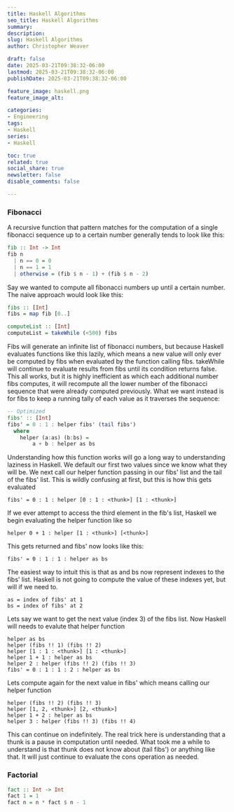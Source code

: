 ```yaml
---
title: Haskell Algorithms
seo_title: Haskell Algorithms
summary: 
description: 
slug: Haskell Algorithms
author: Christopher Weaver

draft: false
date: 2025-03-21T09:38:32-06:00
lastmod: 2025-03-21T09:38:32-06:00
publishDate: 2025-03-21T09:38:32-06:00

feature_image: haskell.png
feature_image_alt: 

categories:
- Engineering
tags:
- Haskell
series:
- Haskell

toc: true
related: true
social_share: true
newsletter: false
disable_comments: false

---
```


### Fibonacci

A recursive function that pattern matches for the computation of a single fibonacci sequence up to a certain number generally tends to look like this:

``` Haskell
fib :: Int -> Int
fib n
  | n == 0 = 0
  | n == 1 = 1
  | otherwise = (fib $ n - 1) + (fib $ n - 2)
```
Say we wanted to compute all fibonacci numbers up until a certain number. The naive approach would look like this:
```Haskell
fibs :: [Int]
fibs = map fib [0..]

computeList :: [Int]
computeList = takeWhile (<500) fibs
```
Fibs will generate an infinite list of fibonacci numbers, but because Haskell evaluates functions like this lazily, which means a new value will only ever be computed by fibs when evaluated by the function calling fibs. takeWhile will continue to evaluate results from fibs until its condition returns false. This all works, but it is highly inefficient as which each additional number fibs computes, it will recompute all the lower number of the fibonacci sequence that were already computed previously. What we want instead is for fibs to keep a running tally of each value as it traverses the sequence:
```Haskell
-- Optimized
fibs' :: [Int]
fibs' = 0 : 1 : helper fibs' (tail fibs')
  where
    helper (a:as) (b:bs) =
        a + b : helper as bs
```
Understanding how this function works will go a long way to understanding laziness in Haskell. We default our first two values since we know what they will be. We next call our helper function passing in our fibs' list and the tail of the fibs' list. This is wildly confusing at first, but this is how this gets evaluated
```
fibs' = 0 : 1 : helper [0 : 1 : <thunk>] [1 : <thunk>]
```
If we ever attempt to access the third element in the fib's list, Haskell we begin evaluating the helper function like so
```
helper 0 + 1 : helper [1 : <thunk>] [<thunk>]
```
This gets returned and fibs' now looks like this:
```
fibs' = 0 : 1 : 1 : helper as bs
```
The easiest way to intuit this is that as and bs now represent indexes to the fibs' list. Haskell is not going to compute the value of these indexes yet, but will if we need to.
```
as = index of fibs' at 1
bs = index of fibs' at 2
```
Lets say we want to get the next value (index 3) of the fibs list. Now Haskell will needs to evalute that helper function
```
helper as bs
helper (fibs !! 1) (fibs !! 2)
helper [1 : 1 : <thunk>] [1 : <thunk>]
helper 1 + 1 : helper as bs
helper 2 : helper (fibs !! 2) (fibs !! 3)
fibs' = 0 : 1 : 1 : 2 : helper as bs
```
Lets compute again for the next value in fibs' which means calling our helper function

```
helper (fibs !! 2) (fibs !! 3)
helper [1, 2, <thunk>] [2, <thunk>]
helper 1 + 2 : helper as bs
helper 3 : helper (fibs !! 3) (fibs !! 4)
```

This can continue on indefinitely. The real trick here is understanding that a thunk is a pause in computation until needed. What took me a while to understand is that thunk does not know about (tail fibs') or anything like that. It will just continue to evaluate the cons operation as needed. 

### Factorial
```Haskell
fact :: Int -> Int
fact 1 = 1
fact n = n * fact $ n - 1
```